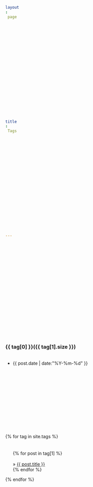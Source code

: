```yaml
---
layout: page
title: Tags
---
```

<!-- <svg class="cloud" style="width:95%;height:600px">
    <g></g>
</svg> -->

<style>
		h1 { position: fixed; width: 100%; text-align: center; background: red; color: white; padding: 180px 0 30px; top: 0; left: 0; z-index: 1000; }
		h1 span { display: block; font-size: 75%; }
		h2, ul {  }
		h3, span, #top { margin-top: -300px; padding-bottom: 300px; display: block; }
</style>

<div class="tag_posts">
{% for tag in site.tags %} 
	<a name="{{ tag[0] }}"></a>
    <h3   id = "{{ tag[0] }}" >{{ tag[0] }}({{ tag[1].size }})</h3>
	<ul>
	{% for post in tag[1] %}
		<li><span>{{ post.date | date:"%Y-%m-%d" }}</span> &raquo; <a href="{{ post.url }}">{{ post.title }}</a></li>
	{% endfor %}
	</ul>
{% endfor %}
</div>

<!--
//tag js
{% for tag in site.tags %}
    {
        tag: '{{ tag[0] }}',
        freq: {{ tag[1].size }},
        posts: [
            {% for post in tag[1] %}
                {
                    title: '{{ post.title }}',
                    url: '{{ BASE_PATH }}{{ post.url }}',
                    date: '{{ post.date | date: "%Y-%m-%d" }}'
                },
            {% endfor %}
        ]
    },
{% endfor %}
-->
<!-- 
<script src="{{ '/js/d3.js' }}"></script>
<script src="{{ '/js/d3.layout.cloud.js' }}"></script>

<script>
    var tags = [
        {% for tag in site.tags %}
            {
                tag: '{{ tag[0] }}',
                freq: {{ tag[1].size }},
                posts: [
                ]
            },
        {% endfor %}
    ];
    var minSize = 24, maxSize = 60;
    var minFreq = 1;
    var maxFreq = tags.reduce(function(memo, tag) {
        if (tag.freq > memo) {
            memo = tag.freq;
        }
        return memo;
    }, 0);
    var width = $('.cloud').width(), height = $('.cloud').height();
    var fill = d3.scale.category10();
    function scale(freq, minFreq, maxFreq, minSize, maxSize) {
        return minSize + Math.floor((freq - minFreq) / (maxFreq - minFreq) * (maxSize - minSize));
    }
    function showPosts(tagContent) {
        var tag = tags.filter(function(e) { return e.tag == tagContent; });
        if (tag.length == 0) {
            return;
        }
        tag = tag[0];
        var $ul = $('<ul></ul>').append(tag.posts.map(function(post) {
            var $li = $('<li></li>');
            $li.html(post.date + ' - ' + '<a href="' + post.url + '">' + post.title + '</a>');
            return $li;
        }));
        $('.tag_posts').slideUp('normal', function(e) {
            $('.tag_posts').empty().append($('<div class="tag_title">' + tagContent + '</div>')).append($ul).slideDown('normal');
        });
    }
    
    if (location.hash != '') {
        showPosts(location.hash.substring(1));
    }
    
    function draw(words) {
        d3.select('.cloud g')
            .attr('transform', 'translate(' + [width / 2, height / 2] + ')')
            .selectAll('text')
            .data(words)
            .enter()
            .append('text')
            .style('font-size', function(d) {
                return d.size + 'px'
            })
            .style('fill', function(d, i) {
                return fill(i);
            })
            .style('font-weight', function(d) {
                return 'bold';
            })
            .style('font-family', 'Microsoft YaHei')
            .style('cursor', 'pointer')
            .text(function(d) {
                return d.text;
            })
            .attr("text-anchor", "middle")
            .attr("transform", function(d) {
                return "translate(" + [d.x, d.y] + ")rotate(" + d.rotate + ")";
            })
            .on('mouseover', function(d) {
                d3.select(this).style('opacity', '0.5');
            })
            .on('mouseout', function(d) {
                d3.select(this).style('opacity', '1');
            })
            .on('click', function(d) {
                //showPosts(d.text);
                window.location.href='/tag/'+d.text+'.html';
            });
    }
    
    var layout = d3.layout.cloud()
        .size([width, height])
        .words(tags.map(function(d) {
            return {
                text: d.tag,
                size: scale(d.freq, minFreq, maxFreq, minSize, maxSize)
            };
        }).sort(function(a, b) {
            return b.size - a.size;
        }))
        .padding(1)
        .rotate(function() {
            return ~~(Math.random() * 3 - 1) * 30;
        })
        .spiral('archimedean')
        .font('Microsoft Yahei')
        .fontSize(function(d) {
            return d.size;
        })
        .on('end', draw);
        
    layout.start();
    
</script> -->

<!-- {% for tag in tags %}
	<h2 id="{{ tag | slugify }}">{{ tag }}</h2>
	<ul>
	 {% for post in site.posts %}
		 {% if post.tags contains tag %}
		 <li>
		 <h3>
		 <a href="{{ post.url }}">
		 {{ post.title }}
		 <small>{{ post.date | date_to_string }}</small>
		 </a>
		 {% for tag in post.tags %}
			 <a class="tag" href="/blog/tag/#{{ tag | slugify }}">{{ tag }}</a>
		 {% endfor %}
		 </h3>
		 </li>
		 {% endif %}
	 {% endfor %}
	</ul>
{% endfor %}
 -->
